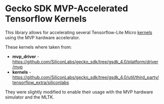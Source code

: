 Gecko SDK MVP-Accelerated Tensorflow Kernels
===============================================

This library allows for accelerating several Tensorflow-Lite Micro [kernels](https://github.com/tensorflow/tflite-micro/tree/main/tensorflow/lite/micro/kernels) using the MVP hardware accelerator.

These kernels where taken from:  
- __mvp_driver__ - https://github.com/SiliconLabs/gecko_sdk/tree/gsdk_4.0/platform/driver/mvp
- __kernels__ - https://github.com/SiliconLabs/gecko_sdk/tree/gsdk_4.0/util/third_party/tensorflow_extra/siliconlabs

They were slightly modified to enable their usage with the MVP hardware simulator and the MLTK.
